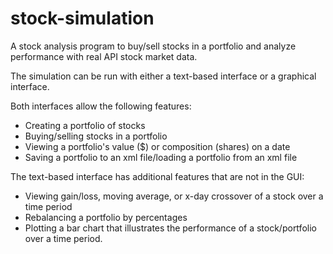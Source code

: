 # stock-simulation
A stock analysis program to buy/sell stocks in a portfolio and analyze performance with real API stock market data. 

The simulation can be run with either a text-based interface or a graphical interface.

Both interfaces allow the following features:
  - Creating a portfolio of stocks
  - Buying/selling stocks in a portfolio
  - Viewing a portfolio's value ($) or composition (shares) on a date
  - Saving a portfolio to an xml file/loading a portfolio from an xml file
  
The text-based interface has additional features that are not in the GUI:
  - Viewing gain/loss, moving average, or x-day crossover of a stock over a time period
  - Rebalancing a portfolio by percentages
  - Plotting a bar chart that illustrates the performance of a stock/portfolio over a time period.
